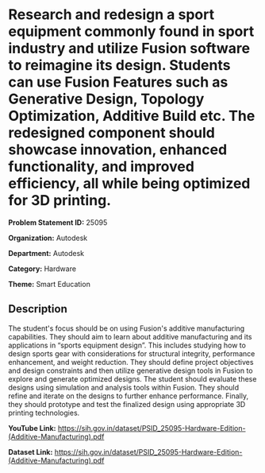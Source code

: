 # Research and redesign a sport equipment commonly found in sport industry and utilize Fusion software to reimagine its design. Students can use Fusion Features such as Generative Design, Topology Optimization, Additive Build etc. The redesigned component should showcase innovation, enhanced functionality, and improved efficiency, all while being optimized for 3D printing.

**Problem Statement ID:** 25095

**Organization:** Autodesk

**Department:** Autodesk

**Category:** Hardware

**Theme:** Smart Education

## Description

The student's focus should be on using Fusion's additive manufacturing capabilities. They should aim to learn about additive manufacturing and its applications in “sports equipment design”. This includes studying how to design sports gear with considerations for structural integrity, performance enhancement, and weight reduction. They should define project objectives and design constraints and then utilize generative design tools in Fusion to explore and generate optimized designs. The student should evaluate these designs using simulation and analysis tools within Fusion. They should refine and iterate on the designs to further enhance performance. Finally, they should prototype and test the finalized design using appropriate 3D printing technologies.

**YouTube Link:** https://sih.gov.in/dataset/PSID_25095-Hardware-Edition-(Additive-Manufacturing).pdf

**Dataset Link:** https://sih.gov.in/dataset/PSID_25095-Hardware-Edition-(Additive-Manufacturing).pdf


